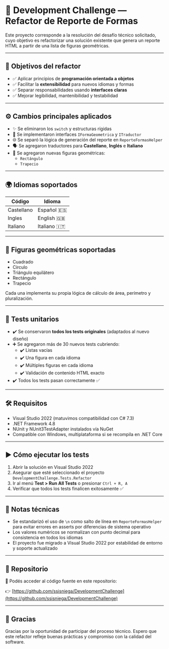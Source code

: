 # 🧮 Development Challenge — Refactor de Reporte de Formas

Este proyecto corresponde a la resolución del desafío técnico solicitado, cuyo objetivo es refactorizar una solución existente que genera un reporte HTML a partir de una lista de figuras geométricas.

---

## 🎯 Objetivos del refactor

- ✅ Aplicar principios de **programación orientada a objetos** 
- ✅ Facilitar la **extensibilidad** para nuevos idiomas y formas
- ✅ Separar responsabilidades usando **interfaces claras**
- ✅ Mejorar legibilidad, mantenibilidad y testabilidad

---

## ⚙️ Cambios principales aplicados

- ✨ Se eliminaron los `switch` y estructuras rígidas
- 🧱 Se implementaron interfaces `IFormaGeometrica` y `ITraductor`
- 🌐 Se separó la lógica de generación del reporte en `ReporteFormasHelper`
- 🗣️ Se agregaron traductores para **Castellano**, **Inglés** e **Italiano**
- 📐 Se agregaron nuevas figuras geométricas:
  - `Rectángulo`
  - `Trapecio`

---

## 🌍 Idiomas soportados

| Código         | Idioma     |
|----------------|------------|
| Castellano     | Español 🇪🇸 |
| Ingles         | English 🇬🇧 |
| Italiano       | Italiano 🇮🇹 |

---

## 🧮 Figuras geométricas soportadas

- Cuadrado
- Círculo
- Triángulo equilátero
- Rectángulo
- Trapecio

Cada una implementa su propia lógica de cálculo de área, perímetro y pluralización.

---

## 🧪 Tests unitarios

- ✔️ Se conservaron **todos los tests originales** (adaptados al nuevo diseño)
- ➕ Se agregaron más de 30 nuevos tests cubriendo:
  - ✔️ Listas vacías
  - ✔️ Una figura en cada idioma
  - ✔️ Múltiples figuras en cada idioma
  - ✔️ Validación de contenido HTML exacto
- ✔️ Todos los tests pasan correctamente ✅

---

## 🛠 Requisitos

- Visual Studio 2022 (matuvimos compatibilidad con C# 7.3)
- .NET Framework 4.8
- NUnit y NUnit3TestAdapter instalados vía NuGet
- Compatible con Windows, multiplataforma si se recompila en .NET Core

---

## ▶️ Cómo ejecutar los tests

1. Abrir la solución en Visual Studio 2022
2. Asegurar que esté seleccionado el proyecto `DevelopmentChallenge.Tests.Refactor`
3. Ir al menú **Test > Run All Tests** o presionar `Ctrl + R, A`
4. Verificar que todos los tests finalicen exitosamente ✅

---

## 📝 Notas técnicas

- Se estandarizó el uso de `\n` como salto de línea en `ReporteFormasHelper` para evitar errores en asserts por diferencias de sistema operativo
- Los valores numéricos se normalizan con punto decimal para consistencia en todos los idiomas
- El proyecto fue migrado a Visual Studio 2022 por estabilidad de entorno y soporte actualizado

---

## 📎 Repositorio

🔗 Podés acceder al código fuente en este repositorio:

👉 [https://github.com/ssisniega/DevelopmentChallenge](https://github.com/ssisniega/DevelopmentChallenge)

---

## 🙌 Gracias

Gracias por la oportunidad de participar del proceso técnico. Espero que este refactor refleje buenas prácticas y compromiso con la calidad del software.

